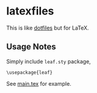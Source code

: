 # latexfiles

This is like [dotfiles](https://dotfiles.github.io) but for LaTeX.

## Usage Notes

Simply include `leaf.sty` package,

```
\usepackage{leaf}
```

See [main.tex](./main.tex) for example.

